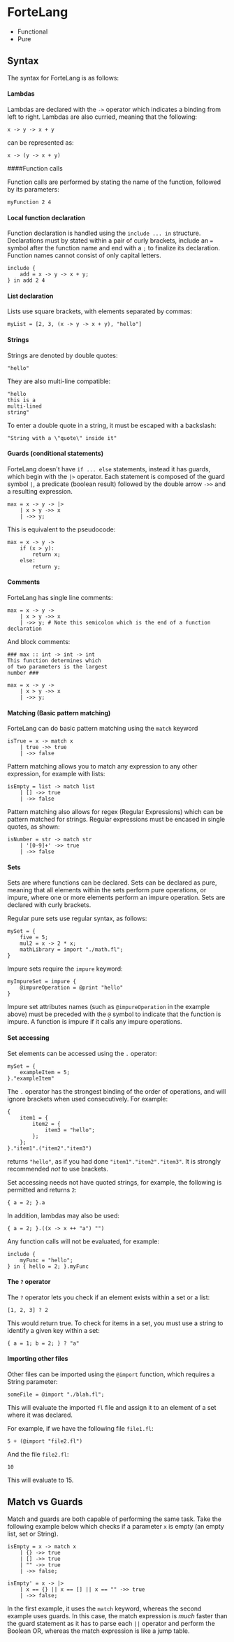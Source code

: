# ForteLang

- Functional
- Pure

## Syntax

The syntax for ForteLang is as follows:

#### Lambdas

Lambdas are declared with the `->` operator which indicates a binding from left to right. Lambdas are also curried, meaning that the following:

```
x -> y -> x + y
```

can be represented as:

```
x -> (y -> x + y)
```

####Function calls

Function calls are performed by stating the name of the function, followed by its parameters:

```
myFunction 2 4
```

#### Local function declaration

Function declaration is handled using the `include ... in` structure. Declarations must by stated within a pair of curly brackets, include an `=` symbol after the function name and end with a `;` to finalize its declaration. Function names cannot consist of only capital letters.

```
include {
    add = x -> y -> x + y;
} in add 2 4
```

#### List declaration

Lists use square brackets, with elements separated by commas:

```
myList = [2, 3, (x -> y -> x + y), "hello"]
```

#### Strings

Strings are denoted by double quotes:

```
"hello"
```

They are also multi-line compatible:

```
"hello
this is a
multi-lined
string"
```

To enter a double quote in a string, it must be escaped with a backslash:

```
"String with a \"quote\" inside it"
```

#### Guards (conditional statements)

ForteLang doesn't have `if ... else` statements, instead it has guards, which begin with the `|>` operator. Each statement is composed of the guard symbol `|`, a predicate (boolean result) followed by the double arrow `->>` and a resulting expression.

```
max = x -> y -> |>
	| x > y ->> x
	| ->> y;
```

This is equivalent to the pseudocode:

```
max = x -> y -> 
	if (x > y):
		return x;
	else:
		return y;
```

#### Comments

ForteLang has single line comments:

```
max = x -> y ->
	| x > y ->> x
	| ->> y; # Note this semicolon which is the end of a function declaration
```

And block comments:

```
### max :: int -> int -> int
This function determines which 
of two parameters is the largest
number ###

max = x -> y -> 
	| x > y ->> x
	| ->> y;
```

#### Matching (Basic pattern matching)

ForteLang can do basic pattern matching using the `match` keyword

```
isTrue = x -> match x
	| true ->> true
	| ->> false
```

Pattern matching allows you to match any expression to any other expression, for example with lists:

```
isEmpty = list -> match list
	| [] ->> true
	| ->> false
```

Pattern matching also allows for regex (Regular Expressions) which can be pattern matched for strings. Regular expressions must be encased in single quotes, as shown:

```
isNumber = str -> match str
	| '[0-9]+' ->> true
	| ->> false
```

#### Sets

Sets are where functions can be declared. Sets can be declared as pure, meaning that all elements within the sets perform pure operations, or impure, where one or more elements perform an impure operation. Sets are declared with curly brackets.

Regular pure sets use regular syntax, as follows:

```
mySet = {
    five = 5;
    mul2 = x -> 2 * x;
    mathLibrary = import "./math.fl";
}
```

Impure sets require the `impure` keyword:

```
myImpureSet = impure {
    @impureOperation = @print "hello"
}
```

Impure set attributes names (such as `@impureOperation` in the example above) must be preceded with the `@` symbol to indicate that the function is impure. A function is impure if it calls any impure operations.

#### Set accessing

Set elements can be accessed using the `.` operator:

```
mySet = {
    exampleItem = 5;
}."exampleItem"
```

The `.` operator has the strongest binding of the order of operations, and will ignore brackets when used consecutively. For example:

```
{ 
	item1 = {
		item2 = {
			item3 = "hello";
        };
    };
}."item1".("item2"."item3")
```

returns `"hello"`, as if you had done `"item1"."item2"."item3"`. It is strongly recommended _not_ to use brackets.

Set accessing needs not have quoted strings, for example, the following is permitted and returns `2`:

```
{ a = 2; }.a
```

In addition, lambdas may also be used:

```
{ a = 2; }.((x -> x ++ "a") "")
```

Any function calls will not be evaluated, for example:

```
include {
	myFunc = "hello";
} in { hello = 2; }.myFunc
```

#### The `?` operator

The `?` operator lets you check if an element exists within a set or a list:

```
[1, 2, 3] ? 2
```

This would return true. To check for items in a set, you must use a string to identify a given key within a set:

```
{ a = 1; b = 2; } ? "a"
```

#### Importing other files

Other files can be imported using the `@import` function, which requires a String parameter:

```
someFile = @import "./blah.fl";
```

This will evaluate the imported `fl` file and assign it to an element of a set where it was declared.

For example, if we have the following file `file1.fl`:

```
5 + (@import "file2.fl")
```

And the file `file2.fl`:

```
10
```

This will evaluate to 15.

## Match vs Guards

Match and guards are both capable of performing the same task. Take the following example below which checks if a parameter `x` is empty (an empty list, set or String).

```
isEmpty = x -> match x
    | {} ->> true
    | [] ->> true
    | "" ->> true
    | ->> false;

isEmpty' = x -> |>
    | x == {} || x == [] || x == "" ->> true
    | ->> false;
```

In the first example, it uses the `match` keyword, whereas the second example uses guards. In this case, the match expression is _much_ faster than the guard statement as it has to parse each `||` operator and perform the Boolean OR, whereas the match expression is like a jump table.